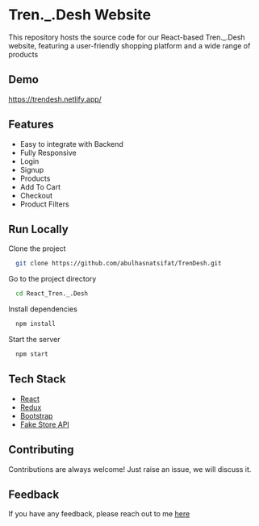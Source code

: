 # Tren._.Desh Website

This repository hosts the source code for our React-based Tren._.Desh website, featuring a user-friendly shopping platform and a wide range of products


## Demo
https://trendesh.netlify.app/


## Features

- Easy to integrate with Backend
- Fully Responsive
- Login
- Signup
- Products
- Add To Cart
- Checkout
- Product Filters






## Run Locally

Clone the project

```bash
  git clone https://github.com/abulhasnatsifat/TrenDesh.git
```

Go to the project directory

```bash
  cd React_Tren._.Desh
```

Install dependencies

```bash
  npm install
```

Start the server

```bash
  npm start
```



## Tech Stack

* [React](https://reactjs.org/)
* [Redux](https://redux.js.org/)
* [Bootstrap](https://getbootstrap.com/)
* [Fake Store API](https://fakestoreapi.com/)

## Contributing

Contributions are always welcome!
Just raise an issue, we will discuss it.


## Feedback

If you have any feedback, please reach out to me [here](https://www.linkedin.com/in/hasnatsifatofc/)
